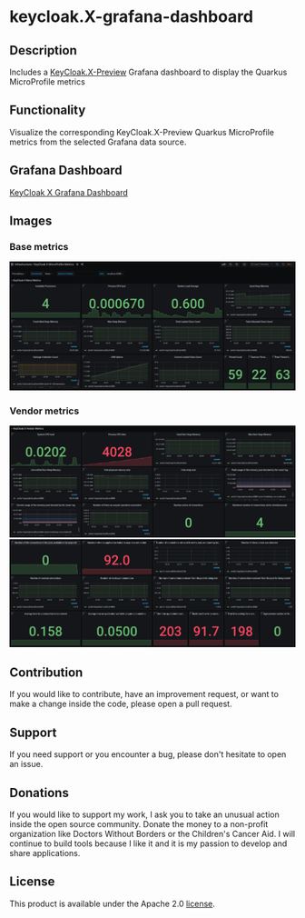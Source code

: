 # keycloak.X-grafana-dashboard

## Description
Includes a [KeyCloak.X-Preview](https://www.keycloak.org/2020/12/first-keycloak-x-release.adoc) Grafana dashboard to display the Quarkus MicroProfile metrics

## Functionality

Visualize the corresponding KeyCloak.X-Preview Quarkus MicroProfile metrics from the selected Grafana data source.

## Grafana Dashboard
[KeyCloak X Grafana Dashboard](https://grafana.com/grafana/dashboards/14390)

## Images

### Base metrics
![KeyCloak_X_Base_Metrics](./images/KeyCloak_X_Base_Metrics.jpeg)

### Vendor metrics
![KeyCloak_X_Vendor_Metrics_1](./images/KeyCloak_X_Vendor_Metrics_1.jpeg)
![KeyCloak_X_Vendor_Metrics_2](./images/KeyCloak_X_Vendor_Metrics_2.jpeg)

## Contribution

If you would like to contribute, have an improvement request, or want to make a change inside the code, please open a pull request.

## Support

If you need support or you encounter a bug, please don't hesitate to open an issue.

## Donations

If you would like to support my work, I ask you to take an unusual action inside the open source community. Donate the money to a non-profit organization like Doctors Without Borders or the Children's Cancer Aid. I will continue to build tools because I like it and it is my passion to develop and share applications.

## License

This product is available under the Apache 2.0 [license](LICENSE).
